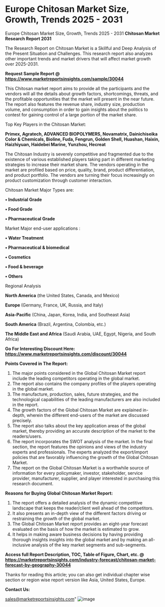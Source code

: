 # Europe Chitosan Market Size, Growth, Trends 2025 - 2031
Europe Chitosan Market Size, Growth, Trends 2025 - 2031
<strong>Chitosan Market Research Report 2031</strong>

The Research Report on Chitosan Market is a Skillful and Deep Analysis of the Present Situation and Challenges. This research report also analyzes other important trends and market drivers that will affect market growth over 2025-2031.

<strong>Request Sample Report @ <a href=https://www.marketreportsinsights.com/sample/30044>https://www.marketreportsinsights.com/sample/30044</a></strong>

This Chitosan market report aims to provide all the participants and the vendors will all the details about growth factors, shortcomings, threats, and the profitable opportunities that the market will present in the near future. The report also features the revenue share, industry size, production volume, and consumption in order to gain insights about the politics to contest for gaining control of a large portion of the market share.

Top Key Players in the Chitosan Market:

<strong>Primex, Agratech, ADVANCED BIOPOLYMERS, Novamatrix, Dainichiseika Color & Chemicals, Bioline, Fuda, Fengrun, Golden Shell, Huashan, Haixin, Haizhiyuan, Haidebei Marine, Yunzhou, Hecreat</strong>

The Chitosan Industry is severely competitive and fragmented due to the existence of various established players taking part in different marketing strategies to increase their market share. The vendors operating in the market are profiled based on price, quality, brand, product differentiation, and product portfolio. The vendors are turning their focus increasingly on product customization through customer interaction.

Chitosan Market Major Types are:

<strong>• Industrial Grade

• Food Grade

• Pharmaceutical Grade</strong>

Market Major end-user applications :

<strong>• Water Treatment

• Pharmaceutical & biomedical

• Cosmetics

• Food & beverage

• Others</strong>

Regional Analysis

</u><strong><b>North America</b></strong> (the United States, Canada, and Mexico)

<strong><b>Europe </b></strong>(Germany, France, UK, Russia, and Italy)

<strong><b>Asia-Pacific</b></strong> (China, Japan, Korea, India, and Southeast Asia)

<strong><b>South America</b></strong> (Brazil, Argentina, Colombia, etc.)

<strong><b>The Middle East and Africa</b></strong> (Saudi Arabia, UAE, Egypt, Nigeria, and South Africa)

<strong>Go For Interesting Discount Here: <a href=https://www.marketreportsinsights.com/discount/30044>https://www.marketreportsinsights.com/discount/30044</a></strong>

<strong>Points Covered in The Report:</strong>
<ol>
  <li>The major points considered in the Global Chitosan Market report include the leading competitors operating in the global market.</li>
  <li>The report also contains the company profiles of the players operating in the global market.</li>
  <li>The manufacture, production, sales, future strategies, and the technological capabilities of the leading manufacturers are also included in the report.</li>
  <li>The growth factors of the Global Chitosan Market are explained in-depth, wherein the different end-users of the market are discussed precisely.</li>
  <li>The report also talks about the key application areas of the global market, thereby providing an accurate description of the market to the readers/users.</li>
  <li>The report incorporates the SWOT analysis of the market. In the final section, the report features the opinions and views of the industry experts and professionals. The experts analyzed the export/import policies that are favorably influencing the growth of the Global Chitosan Market.</li>
  <li>The report on the Global Chitosan Market is a worthwhile source of information for every policymaker, investor, stakeholder, service provider, manufacturer, supplier, and player interested in purchasing this research document.</li>
</ol>
<strong>Reasons for Buying Global Chitosan Market Report:</strong>

<ol>
  <li>The report offers a detailed analysis of the dynamic competitive landscape that keeps the reader/client well ahead of the competitors.</li>
  <li>It also presents an in-depth view of the different factors driving or restraining the growth of the global market.</li>
  <li>The Global Chitosan Market report provides an eight-year forecast evaluated on the basis of how the market is estimated to grow.</li>
  <li>It helps in making aware business decisions by having providing thorough insights insights into the global market and by making an all-inclusive analysis of the key market segments and sub-segments.</li>
</ol>
<strong>Access full Report Description, TOC, Table of Figure, Chart, etc. @ <a href=https://marketreportsinsights.com/industry-forecast/chitosan-market-forecast-by-geography-30044>https://marketreportsinsights.com/industry-forecast/chitosan-market-forecast-by-geography-30044</a></strong>


Thanks for reading this article; you can also get individual chapter wise section or region wise report version like Asia, United States, Europe.

<strong>Contact Us:</strong>

sales@marketreportsinsights.com"
![image](https://github.com/user-attachments/assets/3a3f5773-82d7-4342-a559-bf3690ff8ab9)
